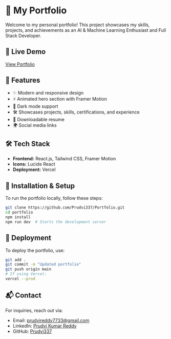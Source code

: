 # 🚀 My Portfolio

Welcome to my personal portfolio! This project showcases my skills, projects, and achievements as an AI & Machine Learning Enthusiast and Full Stack Developer.

## 🌟 Live Demo
[View Portfolio](https://prudvi-kumar-reddy.vercel.app/)

## 📌 Features
- ✨ Modern and responsive design
- ⚡ Animated hero section with Framer Motion
- 🎨 Dark mode support
- 🛠️ Showcases projects, skills, certifications, and experience
- 📄 Downloadable resume
- 🌍 Social media links

## 🛠️ Tech Stack
- **Frontend:** React.js, Tailwind CSS, Framer Motion
- **Icons:** Lucide React
- **Deployment:** Vercel

## 🚀 Installation & Setup
To run the portfolio locally, follow these steps:

```sh
git clone https://github.com/Prudvi337/Portfolio.git
cd portfolio
npm install
npm run dev  # Starts the development server
```

## 🔧 Deployment
To deploy the portfolio, use:

```sh
git add .
git commit -m "Updated portfolio"
git push origin main
# If using Vercel:
vercel --prod
```

## 📬 Contact
For inquiries, reach out via:
- Email: [prudvireddy7733@gmail.com](mailto:prudvireddy7733@gmail.com)
- LinkedIn: [Prudvi Kumar Reddy](https://www.linkedin.com/in/prudvi-kumar-reddy-5679662a5)
- GitHub: [Prudvi337](https://github.com/Prudvi337)

